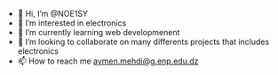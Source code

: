 - 👋 Hi, I’m @NOE1SY
- 👀 I’m interested in electronics
- 🌱 I’m currently learning web developmenent
- 💞️ I’m looking to collaborate on many differents projects that includes electronics
- 📫 How to reach me aymen.mehdi@g.enp.edu.dz

<!---
NOE1SY/NOE1SY is a ✨ special ✨ repository because its `README.md` (this file) appears on your GitHub profile.
You can click the Preview link to take a look at your changes.
--->
